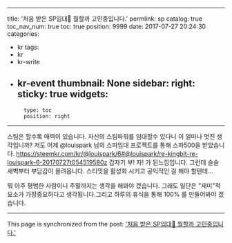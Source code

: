 
---
title: '처음 받은 SP임대🤑 뭘할까 고민중입니다.'
permlink: sp
catalog: true
toc_nav_num: true
toc: true
position: 9999
date: 2017-07-27 20:24:30
categories:
- kr
tags:
- kr
- kr-write
- kr-event
thumbnail: None
sidebar:
    right:
        sticky: true
widgets:
    -
        type: toc
        position: right
---


스팀은 할수록 매력이 있습니다. 
자신의 스팀파워를 임대할수 있다니 이 얼마나 멋진 생각입니까?
저도 어제 @louispark 님의 스파임대 프로젝트를 통해 스파500을 받았습니다.  https://steemkr.com/kr/@louispark/6#@louispark/re-kingbit-re-louispark-6-20170727t054519580z
갑자기 부! 자! 가 된느낌입니다. 
그런데 슬슬 새벽부터 부담감이 몰려옵니다. 스티밋을 활성화 시키고 공익적인 걸 해야 할텐데...

뭐 아주 평범한 사람이니 주말까지는 생각을 해봐야 겠습니다. 그래도 일단은 "재미"적 요소가 가장중요하다고 생각됩니다.그리고 하루의 휴식을 통해 100% 를 만들어봐야 겠습니다.

- - -

This page is synchronized from the post: ['처음 받은 SP임대🤑 뭘할까 고민중입니다.'](https://steemit.com/@kingbit/sp)
